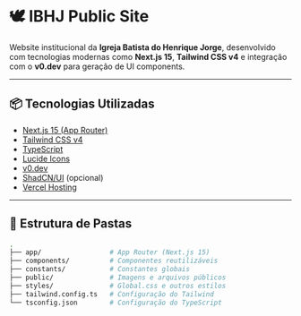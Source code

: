 # 🕊️ IBHJ Public Site

Website institucional da **Igreja Batista do Henrique Jorge**, desenvolvido com tecnologias modernas como **Next.js 15**, **Tailwind CSS v4** e integração com o **v0.dev** para geração de UI components.

---

## 📦 Tecnologias Utilizadas

- [Next.js 15 (App Router)](https://nextjs.org)
- [Tailwind CSS v4](https://tailwindcss.com)
- [TypeScript](https://www.typescriptlang.org/)
- [Lucide Icons](https://lucide.dev/)
- [v0.dev](https://v0.dev)
- [ShadCN/UI](https://ui.shadcn.dev) (opcional)
- [Vercel Hosting](https://vercel.com)

---

## 📁 Estrutura de Pastas

```bash
.
├── app/                 # App Router (Next.js 15)
├── components/          # Componentes reutilizáveis
├── constants/           # Constantes globais
├── public/              # Imagens e arquivos públicos
├── styles/              # Global.css e outros estilos
├── tailwind.config.ts   # Configuração do Tailwind
└── tsconfig.json        # Configuração do TypeScript
```
